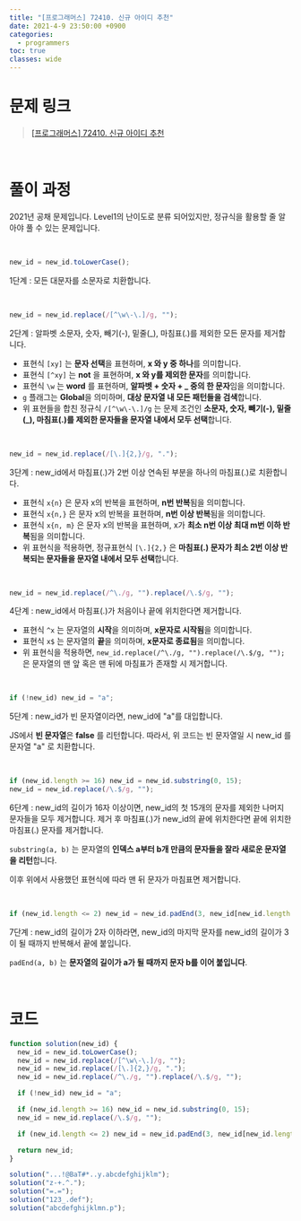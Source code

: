 ```yaml
---
title: "[프로그래머스] 72410. 신규 아이디 추천"
date: 2021-4-9 23:50:00 +0900
categories:
  - programmers
toc: true
classes: wide
---
```


# 문제 링크

> [[프로그래머스] 72410. 신규 아이디 추천](https://programmers.co.kr/learn/courses/30/lessons/72410)

<br>

# 풀이 과정

2021년 공채 문제입니다. Level1의 난이도로 분류 되어있지만, 정규식을 활용할 줄 알아야 풀 수 있는 문제입니다.

<br>

```jsx
new_id = new_id.toLowerCase();
```

1단계 : 모든 대문자를 소문자로 치환합니다.

<br>

```jsx
new_id = new_id.replace(/[^\w\-\.]/g, "");
```

2단계 : 알파벳 소문자, 숫자, 빼기(-), 밑줄(\_), 마침표(.)를 제외한 모든 문자를 제거합니다.

- 표현식 `[xy]` 는 **문자 선택**을 표현하며, **x 와 y 중 하나**를 의미합니다.
- 표현식 `[^xy]` 는 **not** 을 표현하며, **x 와 y를 제외한 문자**를 의미합니다.
- 표현식 `\w` 는 **word** 를 표현하며, **알파벳 + 숫자 + \_ 중의 한 문자**임을 의미합니다.
- `g` 플래그는 **Global**을 의미하며, **대상 문자열 내 모든 패턴들을 검색**합니다.
- 위 표현들을 합친 정규식 `/[^\w\-\.]/g` 는 문제 조건인 **소문자, 숫자, 빼기(-), 밑줄(\_), 마침표(.)를 제외한 문자들을 문자열 내에서 모두 선택**합니다.

<br>

```jsx
new_id = new_id.replace(/[\.]{2,}/g, ".");
```

3단계 : new_id에서 마침표(.)가 2번 이상 연속된 부분을 하나의 마침표(.)로 치환합니다.

- 표현식 `x{n}` 은 문자 x의 반복을 표현하며, **n번 반복**됨을 의미합니다.
- 표현식 `x{n,}` 은 문자 x의 반복을 표현하며, **n번 이상 반복**됨을 의미합니다.
- 표현식 `x{n, m}` 은 문자 x의 반복을 표현하며, x가 **최소 n번 이상 최대 m번 이하 반복**됨을 의미합니다.
- 위 표현식을 적용하면, 정규표현식 `[\.]{2,}` 은 **마침표(.) 문자가 최소 2번 이상 반복되는 문자들을 문자열 내에서 모두 선택**합니다.

<br>

```jsx
new_id = new_id.replace(/^\./g, "").replace(/\.$/g, "");
```

4단계 : new_id에서 마침표(.)가 처음이나 끝에 위치한다면 제거합니다.

- 표현식 `^x` 는 문자열의 **시작**을 의미하며, **x문자로 시작됨**을 의미합니다.
- 표현식 `x$` 는 문자열의 **끝**을 의미하며, **x문자로 종료됨**을 의미합니다.
- 위 표현식을 적용하면, `new_id.replace(/^\./g, "").replace(/\.$/g, "");` 은 문자열의 맨 앞 혹은 맨 뒤에 마침표가 존재할 시 제거합니다.

<br>

```jsx
if (!new_id) new_id = "a";
```

5단계 : new_id가 빈 문자열이라면, new_id에 "a"를 대입합니다.

JS에서 **빈 문자열**은 **false** 를 리턴합니다. 따라서, 위 코드는 빈 문자열일 시 new_id 를 문자열 "a" 로 치환합니다.

<br>

```jsx
if (new_id.length >= 16) new_id = new_id.substring(0, 15);
new_id = new_id.replace(/\.$/g, "");
```

6단계 : new_id의 길이가 16자 이상이면, new_id의 첫 15개의 문자를 제외한 나머지 문자들을 모두 제거합니다. 제거 후 마침표(.)가 new_id의 끝에 위치한다면 끝에 위치한 마침표(.) 문자를 제거합니다.

`substring(a, b)` 는 문자열의 **인덱스 a부터 b개 만큼의 문자들을 잘라 새로운 문자열을 리턴**합니다.

이후 위에서 사용했던 표현식에 따라 맨 뒤 문자가 마침표면 제거합니다.

<br>

```jsx
if (new_id.length <= 2) new_id = new_id.padEnd(3, new_id[new_id.length - 1]);
```

7단계 : new_id의 길이가 2자 이하라면, new_id의 마지막 문자를 new_id의 길이가 3이 될 때까지 반복해서 끝에 붙입니다.

`padEnd(a, b)` 는 **문자열의 길이가 a가 될 때까지 문자 b를 이어 붙입니다**.

<br>

# 코드

```jsx
function solution(new_id) {
  new_id = new_id.toLowerCase();
  new_id = new_id.replace(/[^\w\-\.]/g, "");
  new_id = new_id.replace(/[\.]{2,}/g, ".");
  new_id = new_id.replace(/^\./g, "").replace(/\.$/g, "");

  if (!new_id) new_id = "a";

  if (new_id.length >= 16) new_id = new_id.substring(0, 15);
  new_id = new_id.replace(/\.$/g, "");

  if (new_id.length <= 2) new_id = new_id.padEnd(3, new_id[new_id.length - 1]);

  return new_id;
}

solution("...!@BaT#*..y.abcdefghijklm");
solution("z-+.^.");
solution("=.=");
solution("123_.def");
solution("abcdefghijklmn.p");
```
